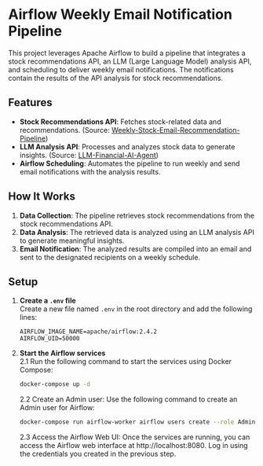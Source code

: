 # Airflow Weekly Email Notification Pipeline

This project leverages Apache Airflow to build a pipeline that integrates a stock recommendations API, an LLM (Large Language Model) analysis API, and scheduling to deliver weekly email notifications. The notifications contain the results of the API analysis for stock recommendations.

## Features

- **Stock Recommendations API**: Fetches stock-related data and recommendations. (Source: [Weekly-Stock-Email-Recommendation-Pipeline](https://github.com/wtyEric/Weekly-Stock-Email-Recommendation-Pipeline))
- **LLM Analysis API**: Processes and analyzes stock data to generate insights. (Source: [LLM-Financial-AI-Agent](https://github.com/wtyEric/LLM-Financial-AI-agent))
- **Airflow Scheduling**: Automates the pipeline to run weekly and send email notifications with the analysis results.

## How It Works

1. **Data Collection**: The pipeline retrieves stock recommendations from the stock recommendations API.
2. **Data Analysis**: The retrieved data is analyzed using an LLM analysis API to generate meaningful insights.
3. **Email Notification**: The analyzed results are compiled into an email and sent to the designated recipients on a weekly schedule.


## Setup

1. **Create a `.env` file**  
   Create a new file named `.env` in the root directory and add the following lines:
   ```env
   AIRFLOW_IMAGE_NAME=apache/airflow:2.4.2
   AIRFLOW_UID=50000
   ```

  
2. **Start the Airflow services**  
    2.1 Run the following command to start the services using Docker Compose:
    ```bash 
    docker-compose up -d
    ```
  
    2.2 Create an Admin user:
    Use the following command to create an Admin user for Airflow:
    ```bash 
    docker-compose run airflow-worker airflow users create --role Admin --username admin --email admin --firstname admin --lastname admin --password admin
    ```
  
    2.3 Access the Airflow Web UI:
    Once the services are running, you can access the Airflow web interface at http://localhost:8080. Log in using the credentials you created in the previous step.
     
